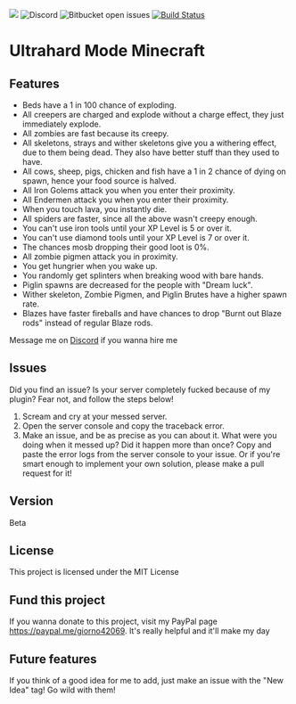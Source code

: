 <img src="https://img.shields.io/tokei/lines/github/giorno420/UltrahardModeMinecraft?label=Total%20lines"> <img alt="Discord" src="https://img.shields.io/discord/794061682279317554"> <img alt="Bitbucket open issues" src="https://img.shields.io/bitbucket/issues/giorno420/UltrahardModeMinecraft">
[![Build Status](https://app.travis-ci.com/giorno420/UltrahardMinecraft.svg?branch=main)](https://app.travis-ci.com/giorno420/UltrahardMinecraft)

# Ultrahard Mode Minecraft

## Features
 - Beds have a 1 in 100 chance of exploding.
 - All creepers are charged and explode without a charge effect, they just immediately explode.
 - All zombies are fast because its creepy.
 - All skeletons, strays and wither skeletons give you a withering effect, due to them being dead. They also have better stuff than they used to have.
 - All cows, sheep, pigs, chicken and fish have a 1 in 2 chance of dying on spawn, hence your food source is halved.
 - All Iron Golems attack you when you enter their proximity.
 - All Endermen attack you when you enter their proximity.
 - When you touch lava, you instantly die.
 - All spiders are faster, since all the above wasn't creepy enough.
 - You can't use iron tools until your XP Level is 5 or over it.
 - You can't use diamond tools until your XP Level is 7 or over it.
 - The chances mosb dropping their good loot is 0%.
 - All zombie pigmen attack you in proximity.
 - You get hungrier when you wake up.
 - You randomly get splinters when breaking wood with bare hands.
 - Piglin spawns are decreased for the people with "Dream luck".
 - Wither skeleton, Zombie Pigmen, and Piglin Brutes have a higher spawn rate.
 - Blazes have faster fireballs and have chances to drop "Burnt out Blaze rods" instead of regular Blaze rods.

Message me on <a href="https://discord.com/users/587539085439008780">Discord</a> if you wanna hire me
## Issues
Did you find an issue? Is your server completely fucked because of my plugin? Fear not, and follow the steps below!
1. Scream and cry at your messed server.
2. Open the server console and copy the traceback error.
3. Make an issue, and be as precise as you can about it. What were you doing when it messed up? Did it happen more than once? Copy and paste the error logs from the server console to your issue.
Or if you're smart enough to implement your own solution, please make a pull request for it!

## Version
Beta

## License
This project is licensed under the MIT License

## Fund this project
If you wanna donate to this project, visit my PayPal page https://paypal.me/giorno42069. It's really helpful and it'll make my day

## Future features
If you think of a good idea for me to add, just make an issue with the "New Idea" tag!
Go wild with them!
